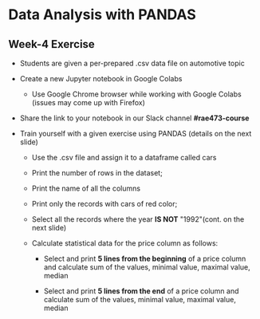 # Data Analysis with PANDAS
## Week-4 Exercise

 * Students are given a per-prepared .csv data file on automotive topic

* Create a new Jupyter notebook in Google Colabs

	* Use Google Chrome browser while working with Google Colabs (issues may come up with Firefox)

* Share the link to your notebook in our Slack channel **\#rae473-course**

* Train yourself with a given exercise using PANDAS (details on the next slide)

	* Use the .csv file and assign it to a dataframe called cars

	* Print the number of rows in the dataset;

	* Print the name of all the columns

	* Print only the records with cars of red color;

	* Select all the records where the year **IS NOT** "1992"(cont. on the next slide)	

	* Calculate statistical data for the price column as follows:
		* Select and print **5 lines from the beginning** of a price column and calculate sum of the values, minimal value, maximal value, median

		* Select and print **5 lines from the end** of a price column and calculate sum of the values, minimal value, maximal value, median